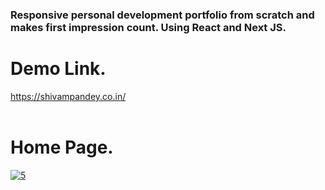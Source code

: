 <h3>Responsive personal development portfolio from scratch and makes first impression count. Using React and Next JS.</h3>


<h1>Demo Link.</h1>

<a href="https://shivampandey.co.in/"  target="_blank">https://shivampandey.co.in/</a><br /><br />

<h1>Home Page.</h1>

<a href="https://ibb.co/4j4c75Z"><img src="https://i.ibb.co/sFsh2Mv/5.png" alt="5" border="0"></a>
